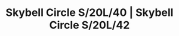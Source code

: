 ---
title: Skybell Circle S/20L/40 | Skybell Circle S/20L/42
image_primary: img/skybell circle s20_red dot.jpg
description: "Skybell%20is%20an%20extensive%20system%20of%20light%20structures%2C%20designed%20to%20adapt%20to%20any%20type%20of%20application.%20Their%20main%20characteristic%20is%20the%20image%20they%20give%20off%2C%20they%20are%20subtle%20and%20cheerful.%20They%20breathe%20a%20point%20of%20fantasy%20and%20freedom%20in%20their%20applications%20because%20they%20can%20be%20combined%20in%20variations%2C%20mixing%20their%204%20sizes%2C%20until%20they%20achieve%20a%20more%20personal%20and%20dynamic%20lamp%20concept%20or%20they%20can%20keep%20all%20the%20%u2018bells%u2019%20in%20the%20same%20length%2C%20achieving%20a%20more%20traditional%20image.%0A%0A%0A%0A"
designer: Estudi Manel Molina
image_thumb: img/skybell-circle-s62_red-dot.jpg
href: https://www.bover.es/en/lamp/skybell-circle-s-20l-40/
tags: 
  - bover
  - New
  - Indoor
  - Pendant
  - indoor-lamps
category: indoor-lamps
subtitle: 
manufacturer: Bover
slug: /manufacturers/bover/indoor-lamps/estudi-manel-molina-skybell-circle-s-20-l-40-skybell-circle-s-20-l-42
---